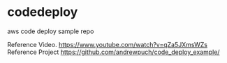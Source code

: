 # codedeploy
aws code deploy sample repo

Reference Video.
https://www.youtube.com/watch?v=qZa5JXmsWZs
Reference Project
https://github.com/andrewpuch/code_deploy_example/
